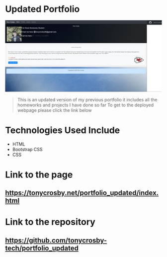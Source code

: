 # Updated Portfolio

<a href="http://tonycrosby.net/portfolio_updated"><img src="./assets/portfolio-updated.jpg" title="Website" alt="Website"></a>

> This is an updated version of my previous portfolio it includes all the homeworks and projects I have done so far To get to the deployed webpage please click the link below

# Technologies Used Include

- HTML
- Bootstrap CSS
- CSS

# Link to the page

## https://tonycrosby.net/portfolio_updated/index.html

# Link to the repository

## https://github.com/tonycrosby-tech/portfolio_updated
